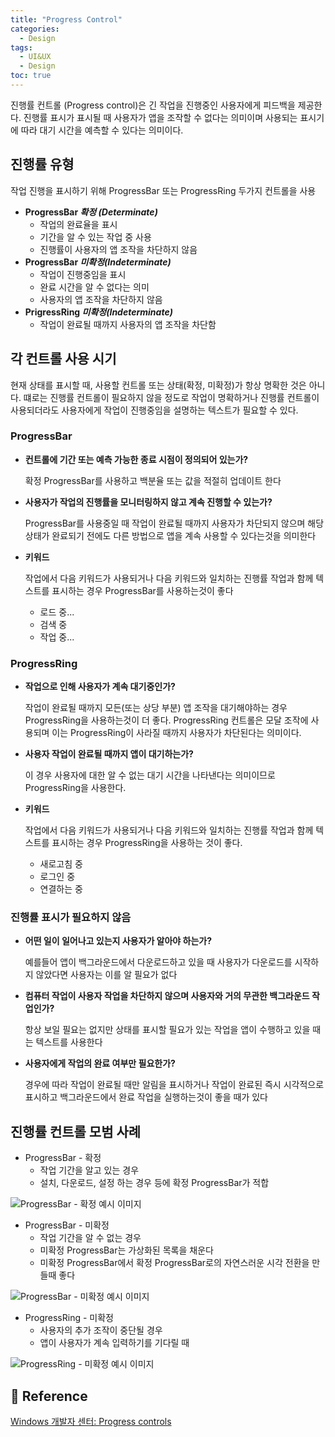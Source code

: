 ```yaml
---
title: "Progress Control"
categories:
  - Design
tags:
  - UI&UX
  - Design
toc: true
---
```


진행률 컨트롤 (Progress control)은 긴 작업을 진행중인 사용자에게 피드백을 제공한다. 진행률 표시가 표시될 때 사용자가 앱을 조작할 수 없다는 의미이며 사용되는 표시기에 따라 대기 시간을 예측할 수 있다는 의미이다.

## 진행률 유형

작업 진행을 표시하기 위해 ProgressBar 또는 ProgressRing 두가지 컨트롤을 사용

- **ProgressBar _확정 (Determinate)_**
  - 작업의 완료율을 표시
  - 기간을 알 수 있는 작업 중 사용
  - 진행률이 사용자의 앱 조작을 차단하지 않음
- **ProgressBar _미확정(Indeterminate)_**
  - 작업이 진행중임을 표시
  - 완료 시간을 알 수 없다는 의미
  - 사용자의 앱 조작을 차단하지 않음
- **PrigressRing _미확정(Indeterminate)_**
  - 작업이 완료될 때까지 사용자의 앱 조작을 차단함

## 각 컨트롤 사용 시기

현재 상태를 표시할 때, 사용할 컨트롤  또는 상태(확정, 미확정)가 항상 명확한 것은 아니다. 떄로는 진행률 컨트롤이 필요하지 않을 정도로 작업이 명확하거나 진행률 컨트롤이 사용되더라도 사용자에게 작업이 진행중임을 설명하는 텍스트가 필요할 수 있다.

### ProgressBar

- **컨트롤에 기간 또는 예측 가능한 종료 시점이 정의되어 있는가?**

  확정 ProgressBar를 사용하고 백분율 또는 값을 적절히 업데이트 한다

- **사용자가 작업의 진행률을 모니터링하지 않고 계속 진행할 수 있는가?**

  ProgressBar를 사용중일 때 작업이 완료될 때까지 사용자가 차단되지 않으며 해당 상태가 완료되기 전에도 다른 방법으로 앱을 계속 사용할 수 있다는것을 의미한다

- **키워드**

  작업에서 다음 키워드가 사용되거나 다음 키워드와 일치하는 진행률 작업과 함께 텍스트를 표시하는 경우 ProgressBar를 사용하는것이 좋다

  - 로드 중...
  - 검색 중
  - 작업 중...

### ProgressRing

- **작업으로 인해 사용자가 계속 대기중인가?**

  작업이 완료될 때까지 모든(또는 상당 부분) 앱 조작을 대기해야하는 경우 ProgressRing을 사용하는것이 더 좋다. ProgressRing 컨트롤은 모달 조작에 사용되며 이는 ProgressRing이 사라질 때까지 사용자가 차단된다는 의미이다.

- **사용자 작업이 완료될 때까지 앱이 대기하는가?**

  이 경우 사용자에 대한 알 수 없는 대기 시간을 나타낸다는 의미이므로 ProgressRing을 사용한다.

- **키워드**

  작업에서 다음 키워드가 사용되거나 다음 키워드와 일치하는 진행률 작업과 함께 텍스트를 표시하는 경우 ProgressRing을 사용하는 것이 좋다.

  - 새로고침 중
  - 로그인 중
  - 연결하는 중

### 진행률 표시가 필요하지 않음

- **어떤 일이 일어나고 있는지 사용자가 알아야 하는가?**

  예를들어 앱이  백그라운드에서 다운로드하고 있을 때 사용자가 다운로드를 시작하지 않았다면 사용자는 이를 알 필요가 없다

- **컴퓨터 작업이 사용자 작업을 차단하지 않으며 사용자와 거의 무관한 백그라운드 작업인가?**

  항상 보일 필요는 없지만 상태를 표시할 필요가 있는 작업을 앱이 수행하고 있을 때는 텍스트를 사용한다

- **사용자에게 작업의 완료 여부만 필요한가?**

  경우에 따라 작업이 완료될 때만 알림을 표시하거나 작업이 완료된 즉시 시각적으로 표시하고 백그라운드에서 완료 작업을 실행하는것이 좋을 때가 있다

## 진행률 컨트롤 모범 사례

- ProgressBar - 확정
  - 작업 기간을 알고 있는 경우
  - 설치, 다운로드, 설정 하는 경우 등에 확정 ProgressBar가 적합

![ProgressBar - 확정 예시 이미지 ](https://docs.microsoft.com/ko-kr/windows/uwp/design/controls-and-patterns/images/pb_determinateexample.png)

- ProgressBar - 미확정
  - 작업 기간을 알 수 없는 경우
  - 미확정 ProgressBar는 가상화된 목록을 채운다
  - 미확정 ProgressBar에서 확정 ProgressBar로의 자연스러운 시각 전환을 만들때 좋다

![ProgressBar - 미확정 예시 이미지](https://docs.microsoft.com/ko-kr/windows/uwp/design/controls-and-patterns/images/pb_indeterminateexample.png)

- ProgressRing - 미확정
  - 사용자의 추가 조작이 중단될 경우
  - 앱이 사용자가 계속 입력하기를 기다릴 때

![ProgressRing - 미확정 예시 이미지](https://docs.microsoft.com/ko-kr/windows/uwp/design/controls-and-patterns/images/pr_indeterminateexample.png)



## 📖 Reference

[Windows 개발자 센터: Progress controls](https://docs.microsoft.com/ko-kr/windows/uwp/design/controls-and-patterns/progress-controls)